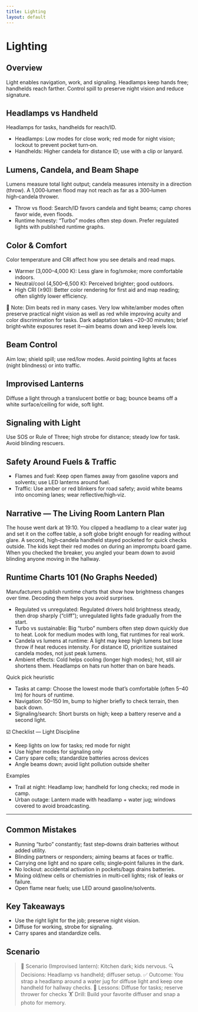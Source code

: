 ```yaml
---
title: Lighting
layout: default
---
```


# Lighting

## Overview
Light enables navigation, work, and signaling. Headlamps keep hands free; handhelds reach farther. Control spill to preserve night vision and reduce signature.

## Headlamps vs Handheld
Headlamps for tasks, handhelds for reach/ID.

- Headlamps: Low modes for close work; red mode for night vision; lockout to prevent pocket turn‑on.
- Handhelds: Higher candela for distance ID; use with a clip or lanyard.

## Lumens, Candela, and Beam Shape
Lumens measure total light output; candela measures intensity in a direction (throw). A 1,000‑lumen flood may not reach as far as a 300‑lumen high‑candela thrower.

- Throw vs flood: Search/ID favors candela and tight beams; camp chores favor wide, even floods.
- Runtime honesty: “Turbo” modes often step down. Prefer regulated lights with published runtime graphs.

## Color & Comfort
Color temperature and CRI affect how you see details and read maps.

- Warmer (3,000–4,000 K): Less glare in fog/smoke; more comfortable indoors.
- Neutral/cool (4,500–6,500 K): Perceived brighter; good outdoors.
- High CRI (≥90): Better color rendering for first aid and map reading; often slightly lower efficiency.

📝 Note: Dim beats red in many cases. Very low white/amber modes often preserve practical night vision as well as red while improving acuity and color discrimination for tasks. Dark adaptation takes ~20–30 minutes; brief bright‑white exposures reset it—aim beams down and keep levels low.

## Beam Control
Aim low; shield spill; use red/low modes. Avoid pointing lights at faces (night blindness) or into traffic.

## Improvised Lanterns
Diffuse a light through a translucent bottle or bag; bounce beams off a white surface/ceiling for wide, soft light.

## Signaling with Light
Use SOS or Rule of Three; high strobe for distance; steady low for task. Avoid blinding rescuers.

## Safety Around Fuels & Traffic
- Flames and fuel: Keep open flames away from gasoline vapors and solvents; use LED lanterns around fuel.
- Traffic: Use amber or red blinkers for road safety; avoid white beams into oncoming lanes; wear reflective/high‑viz.

## Narrative — The Living Room Lantern Plan
The house went dark at 19:10. You clipped a headlamp to a clear water jug and set it on the coffee table, a soft globe bright enough for reading without glare. A second, high‑candela handheld stayed pocketed for quick checks outside. The kids kept their red modes on during an impromptu board game. When you checked the breaker, you angled your beam down to avoid blinding anyone moving in the hallway.

## Runtime Charts 101 (No Graphs Needed)
Manufacturers publish runtime charts that show how brightness changes over time. Decoding them helps you avoid surprises.

- Regulated vs unregulated: Regulated drivers hold brightness steady, then drop sharply (“cliff”); unregulated lights fade gradually from the start.
- Turbo vs sustainable: Big “turbo” numbers often step down quickly due to heat. Look for medium modes with long, flat runtimes for real work.
- Candela vs lumens at runtime: A light may keep high lumens but lose throw if heat reduces intensity. For distance ID, prioritize sustained candela modes, not just peak lumens.
- Ambient effects: Cold helps cooling (longer high modes); hot, still air shortens them. Headlamps on hats run hotter than on bare heads.

Quick pick heuristic
- Tasks at camp: Choose the lowest mode that’s comfortable (often 5–40 lm) for hours of runtime.
- Navigation: 50–150 lm, bump to higher briefly to check terrain, then back down.
- Signaling/search: Short bursts on high; keep a battery reserve and a second light.

☑️ Checklist — Light Discipline
- Keep lights on low for tasks; red mode for night
- Use higher modes for signaling only
- Carry spare cells; standardize batteries across devices
- Angle beams down; avoid light pollution outside shelter

Examples
- Trail at night: Headlamp low; handheld for long checks; red mode in camp.
- Urban outage: Lantern made with headlamp + water jug; windows covered to avoid broadcasting.

---

## Common Mistakes
- Running “turbo” constantly; fast step‑downs drain batteries without added utility.
- Blinding partners or responders; aiming beams at faces or traffic.
- Carrying one light and no spare cells; single‑point failures in the dark.
- No lockout: accidental activation in pockets/bags drains batteries.
- Mixing old/new cells or chemistries in multi‑cell lights; risk of leaks or failure.
- Open flame near fuels; use LED around gasoline/solvents.

## Key Takeaways
- Use the right light for the job; preserve night vision.
- Diffuse for working, strobe for signaling.
- Carry spares and standardize cells.

## Scenario

> 🧭 Scenario (Improvised lantern): Kitchen dark; kids nervous.
> 🔍 Decisions: Headlamp vs handheld; diffuser setup.
> ✅ Outcome: You strap a headlamp around a water jug for diffuse light and keep one handheld for hallway checks.
> 🧠 Lessons: Diffuse for tasks; reserve thrower for checks
> 🏋️ Drill: Build your favorite diffuser and snap a photo for memory.
